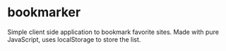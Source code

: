 # bookmarker
Simple client side application to bookmark favorite sites. Made with pure JavaScript, uses localStorage to store the list.
